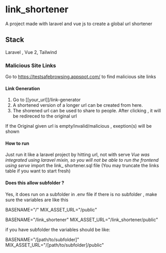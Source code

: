 # link_shortener
 A project made with laravel and vue js to create a global url shortener

## Stack
Laravel , Vue  2, Tailwind 

### Malicious Site Links
Go to https://testsafebrowsing.appspot.com/  to find malicious site links

#### Link Generation
1. Go to [[your_url]]/link-generator 
2. A shortened version of a longer url can be created from here.
3. The shorened url can be used to share to people. After clicking , it will be redireced to the original url

If the Original given url is empty/invalid/malicious , exeption(s) will be shown

#### How to run
Just run it like a laravel project by hitting url, not with serve
_Vue was integrated using laravel mixin, so you will not be able to run the frontend using serve_
import the link_ shortener.sql file (You may truncate the links table if you want to start fresh)

#### Does this allow subfolder ?
Yes, it does run on a subfolder
in .env file if there is no subfolder , make sure the variables are like this

BASENAME="/"
MIX_ASSET_URL="/public"


BASENAME="/link_shortener"
MIX_ASSET_URL="/link_shortener/public"

if you have subfolder the variables should be like:

BASENAME="/[path/to/subfolder]"
MIX_ASSET_URL="/[path/to/subfolder]/public"


